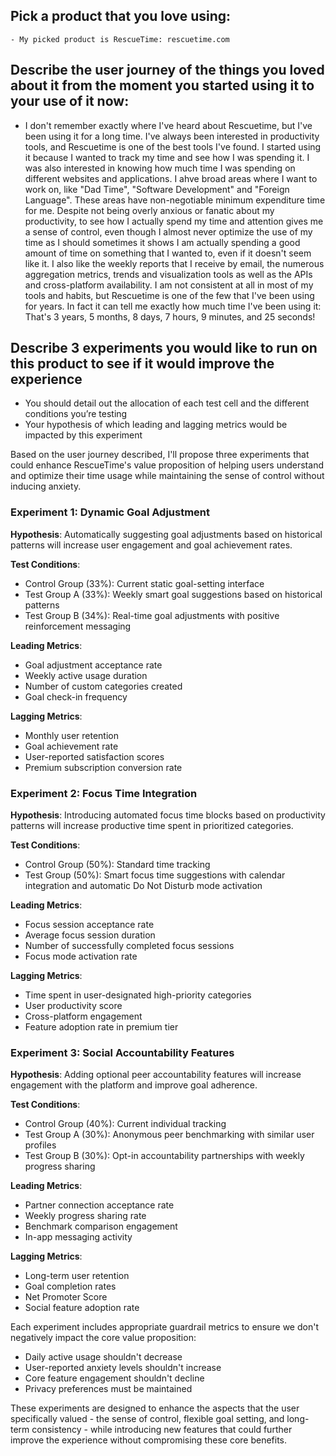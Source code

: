 ## Pick a product that you love using:
    - My picked product is RescueTime: rescuetime.com
##  Describe the user journey of the things you loved about it from the moment you started using it to your use of it now:

- I don't remember exactly where I've heard about Rescuetime, but I've been using it for a long time. I've always been interested in productivity tools, and Rescuetime is one of the best tools I've found. I started using it because I wanted to track my time and see how I was spending it. I was also interested in knowing how much time I was spending on different websites and applications. I ahve broad areas where I want to work on, like "Dad Time", "Software Development" and "Foreign Language". These areas have non-negotiable minimum expenditure time for me. Despite not being overly anxious or fanatic about my productivity, to see how I actually spend my time and attention gives me a sense of control, even though I almost never optimize the use of my time as I should sometimes it shows I am actually spending a good amount of time on something that I wanted to, even if it doesn't seem like it. I also like the weekly reports that I receive by email, the numerous aggregation metrics, trends and visualization tools as well as the APIs and cross-platform availability. I am not consistent at all in most of my tools and habits, but Rescuetime is one of the few that I've been using for years. In fact it can tell me exactly how much time I've been using it: That's 3 years, 5 months, 8 days, 7 hours, 9 minutes, and 25 seconds!

## Describe 3 experiments you would like to run on this product to see if it would improve the experience
- You should detail out the allocation of each test cell and the different conditions you’re testing
- Your hypothesis of which leading and lagging metrics would be impacted by this experiment

Based on the user journey described, I'll propose three experiments that could enhance RescueTime's value proposition of helping users understand and optimize their time usage while maintaining the sense of control without inducing anxiety.

### Experiment 1: Dynamic Goal Adjustment
**Hypothesis**: Automatically suggesting goal adjustments based on historical patterns will increase user engagement and goal achievement rates.

**Test Conditions**:
- Control Group (33%): Current static goal-setting interface
- Test Group A (33%): Weekly smart goal suggestions based on historical patterns
- Test Group B (34%): Real-time goal adjustments with positive reinforcement messaging

**Leading Metrics**:
- Goal adjustment acceptance rate
- Weekly active usage duration
- Number of custom categories created
- Goal check-in frequency

**Lagging Metrics**:
- Monthly user retention
- Goal achievement rate
- User-reported satisfaction scores
- Premium subscription conversion rate

### Experiment 2: Focus Time Integration
**Hypothesis**: Introducing automated focus time blocks based on productivity patterns will increase productive time spent in prioritized categories.

**Test Conditions**:
- Control Group (50%): Standard time tracking
- Test Group (50%): Smart focus time suggestions with calendar integration and automatic Do Not Disturb mode activation

**Leading Metrics**:
- Focus session acceptance rate
- Average focus session duration
- Number of successfully completed focus sessions
- Focus mode activation rate

**Lagging Metrics**:
- Time spent in user-designated high-priority categories
- User productivity score
- Cross-platform engagement
- Feature adoption rate in premium tier

### Experiment 3: Social Accountability Features
**Hypothesis**: Adding optional peer accountability features will increase engagement with the platform and improve goal adherence.

**Test Conditions**:
- Control Group (40%): Current individual tracking
- Test Group A (30%): Anonymous peer benchmarking with similar user profiles
- Test Group B (30%): Opt-in accountability partnerships with weekly progress sharing

**Leading Metrics**:
- Partner connection acceptance rate
- Weekly progress sharing rate
- Benchmark comparison engagement
- In-app messaging activity

**Lagging Metrics**:
- Long-term user retention
- Goal completion rates
- Net Promoter Score
- Social feature adoption rate

Each experiment includes appropriate guardrail metrics to ensure we don't negatively impact the core value proposition:
- Daily active usage shouldn't decrease
- User-reported anxiety levels shouldn't increase
- Core feature engagement shouldn't decline
- Privacy preferences must be maintained

These experiments are designed to enhance the aspects that the user specifically valued - the sense of control, flexible goal setting, and long-term consistency - while introducing new features that could further improve the experience without compromising these core benefits.
